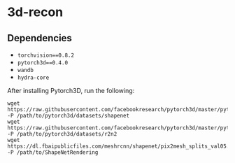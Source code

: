 # 3d-recon

## Dependencies
* `torchvision==0.8.2`
* `pytorch3d==0.4.0`
* `wandb`
* `hydra-core`


After installing Pytorch3D, run the following:

```
wget https://raw.githubusercontent.com/facebookresearch/pytorch3d/master/pytorch3d/datasets/shapenet/shapenet_synset_dict_v1.json -P /path/to/pytorch3d/datasets/shapenet
wget https://raw.githubusercontent.com/facebookresearch/pytorch3d/master/pytorch3d/datasets/r2n2/r2n2_synset_dict.json -P /path/to/pytorch3d/datasets/r2n2
wget https://dl.fbaipublicfiles.com/meshrcnn/shapenet/pix2mesh_splits_val05.json -P /path/to/ShapeNetRendering
```

